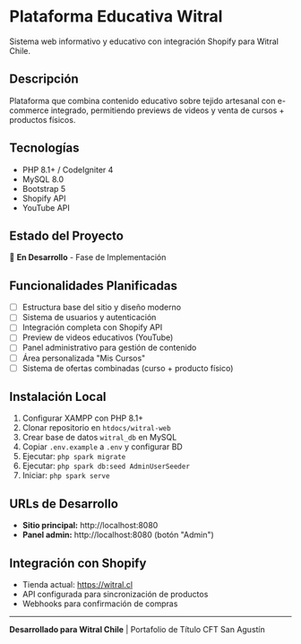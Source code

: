 # Plataforma Educativa Witral

Sistema web informativo y educativo con integración Shopify para Witral Chile.

## Descripción
Plataforma que combina contenido educativo sobre tejido artesanal con e-commerce integrado, permitiendo previews de videos y venta de cursos + productos físicos.

## Tecnologías
- PHP 8.1+ / CodeIgniter 4
- MySQL 8.0
- Bootstrap 5
- Shopify API
- YouTube API

## Estado del Proyecto
🚧 **En Desarrollo** - Fase de Implementación

## Funcionalidades Planificadas
- [ ] Estructura base del sitio y diseño moderno
- [ ] Sistema de usuarios y autenticación
- [ ] Integración completa con Shopify API
- [ ] Preview de videos educativos (YouTube)
- [ ] Panel administrativo para gestión de contenido
- [ ] Área personalizada "Mis Cursos"
- [ ] Sistema de ofertas combinadas (curso + producto físico)

## Instalación Local
1. Configurar XAMPP con PHP 8.1+
2. Clonar repositorio en `htdocs/witral-web`
3. Crear base de datos `witral_db` en MySQL
4. Copiar `.env.example` a `.env` y configurar BD
5. Ejecutar: `php spark migrate`
6. Ejecutar: `php spark db:seed AdminUserSeeder`
7. Iniciar: `php spark serve`

## URLs de Desarrollo
- **Sitio principal:** http://localhost:8080
- **Panel admin:** http://localhost:8080 (botón "Admin")

## Integración con Shopify
- Tienda actual: https://witral.cl
- API configurada para sincronización de productos
- Webhooks para confirmación de compras

---
**Desarrollado para Witral Chile** | Portafolio de Título CFT San Agustín
